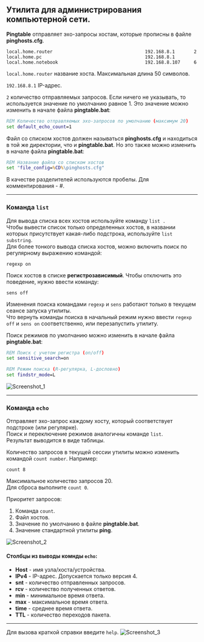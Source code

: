 ## Утилита для администрирования компьютерной сети.
**Pingtable** отправляет эхо-запросы хостам, которые прописны в файле **pinghosts.cfg**.

```
local.home.router                                  192.168.8.1       2  
local.home.pc                                      192.168.8.1
local.home.notebook                                192.168.8.107     6
```
`local.home.router` название хоста. Максимальная длина 50 символов.   
  
`192.168.8.1` IP-адрес.  
  
`2` количество отправляемых запросов. Если ничего не указывать, то используется значение по умолчанию равное 1. Это значение можно изменить в начале файла **pingtable.bat**:
```bat
REM Количество отправляемых эхо-запросов по умолчанию (максимум 20)
set default_echo_count=1
```  
  
Файл со списком хостов должен называться **pinghosts.cfg** и находиться в той же директории, что и **pingtable.bat**. Но это также можно изменить в начале файла **pingtable.bat**:
```bat
REM Название файла со списком хостов
set "file_config=%CD%\pinghosts.cfg"
```
В качестве разделителей используются пробелы. Для комментирования - #. 
____
### Команда `list`
Для вывода списка всех хостов используйте команду `list .`  
Чтобы вывести список только определенных хостов, в названии которых присутствует какая-либо подстрока, используйте `list substring`.  
Для более тонкого вывода списка хостов, можно включить поиск по регулярному выражению командой:
```
regexp on
```
Поиск хостов в списке **регистрозависимый**. Чтобы отключить это поведение, нужно ввести команду:
```
sens off
```
Изменения поиска командами `regexp` и `sens` работают только в текущем сеансе запуска утилиты.  
Что вернуть команды поиска в начальный режим нужно ввести `regexp off` и `sens on` соответственно, или перезапустить утилиту.  

Поиск режимов по умолчанию можно изменить в начале файла **pingtable.bat**:
```bat
REM Поиск с учетом регистра (on/off)
set sensitive_search=on

REM Режим поиска (R-регулярка, L-дословно)
set findstr_mode=L
```
![Screenshot_1](https://github.com/khakimzyanov/pingtable/assets/58883699/5c2630d8-81b5-4b59-86c5-a32befac3ba7)
____
### Команда `echo`
Отправляет эхо-запрос каждому хосту, который соответствует подстроке (или регулярке).  
Поиск и переключение режимов аналогичны команде `list`.  
Результат выводится в виде таблицы.  
  
Количество запросов в текущей сессии утилиты можно изменить командой `count number`. Например:
```
count 8
```
Максимальное количество запросов 20.  
Для сброса выполните `count 0`.  
  
Приоритет запросов:
1. Команда `count`.
2. Файл хостов.
3. Значение по умолчанию в файле **pingtable.bat**.
4. Значение стандартной утилиты **ping**.
   
![Screenshot_2](https://github.com/khakimzyanov/pingtable/assets/58883699/d6110101-b377-4799-8ddf-d0468c61e588)

#### Столбцы из выводы комнды `echo`:
- **Host** - имя узла/хоста/устройства.
- **IPv4** - IP-адрес. Допускается только версия 4.
- **snt** - количество отправленных запросов.
- **rcv** - количество полученных ответов.
- **min** - минимальное время ответа.
- **max** - максимальное время ответа.
- **time** - среднее время ответа.
- **TTL** - количество переходов пакета.
____
Для вызова краткой справки введите `help`.
![Screenshot_3](https://github.com/khakimzyanov/pingtable/assets/58883699/50e1d73a-29e0-4a43-98b5-695e34ce127c)


